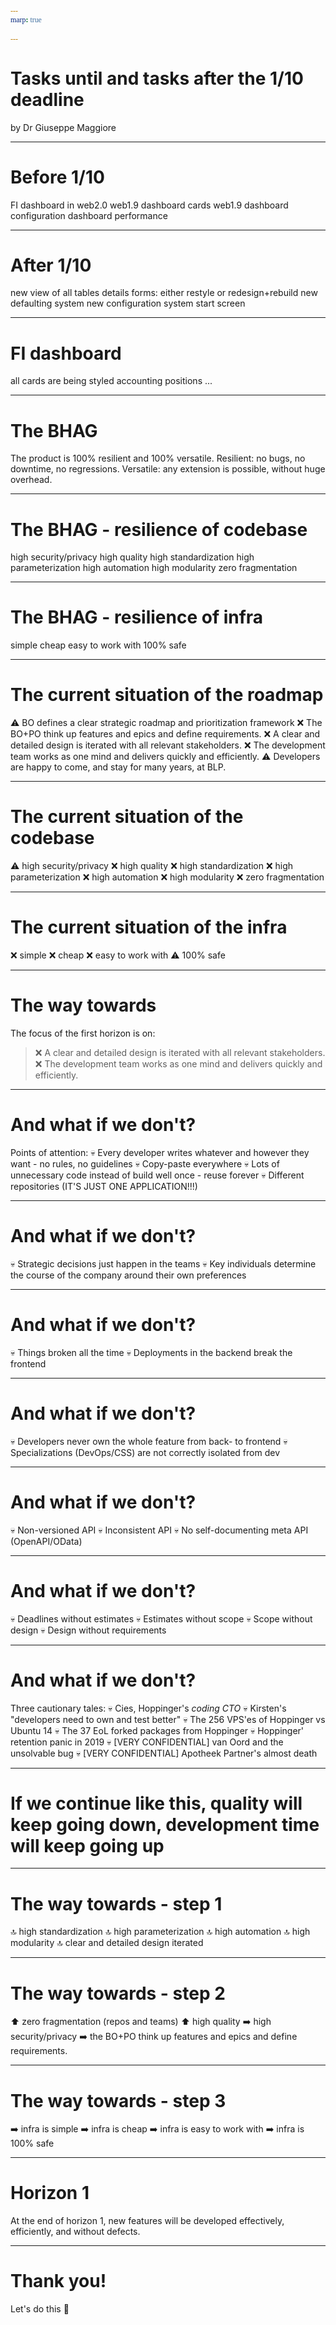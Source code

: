 ```yaml
---
marp: true

---
```


<!-- theme: gaia -->
<style>
  @font-face {
    font-family: "Apercu";
    src: url(https://legacy.grandeomega.com/css/fonts/Apercu-Mono.ttf) format("truetype");
  }

  :root {
    /* --color-background: #487ced;
    --color-foreground: #ffedf5;
    --color-highlight: #ffedf5;
    --color-dimmed: #ffedf5; */
    /* --color-background: #083d34;
    --color-foreground: #e3e8e7;
    --color-highlight: #35a674;
    --color-dimmed: #35a674; */

--color-background: #3A36AE;
    --color-foreground: #FCEEF5;
    --color-highlight: #E0569B;
    --color-dimmed: #E0569B;*/

--color-background: #FCEEF5;
    --color-foreground: #3A36AE;
    --color-highlight: #E0569B;
    --color-dimmed: #E0569B;

  }

  code {
   font-family:  "Fira code";
  }  
</style>


# <!-- fit --> Tasks until and tasks after the 1/10 deadline
by Dr Giuseppe Maggiore

---

# Before 1/10
FI dashboard in web2.0
web1.9 dashboard cards
web1.9 dashboard configuration
dashboard performance

---

# After 1/10
new view of all tables 
details forms: either restyle or redesign+rebuild
new defaulting system
new configuration system
start screen

---

# FI dashboard
all cards are being styled
accounting positions
...

---

# The BHAG
The product is 100% resilient and 100% versatile.
Resilient: no bugs, no downtime, no regressions.
Versatile: any extension is possible, without huge overhead.

---

# The BHAG - resilience of codebase
high security/privacy
high quality
high standardization
high parameterization
high automation
high modularity
zero fragmentation

---

# The BHAG - resilience of infra
simple
cheap
easy to work with
100% safe

---

# The current situation of the roadmap
⚠️ BO defines a clear strategic roadmap and prioritization framework
❌ The BO+PO think up features and epics and define requirements.
❌ A clear and detailed design is iterated with all relevant stakeholders.
❌ The development team works as one mind and delivers quickly and efficiently.
⚠️ Developers are happy to come, and stay for many years, at BLP.

---

# The current situation of the codebase
⚠️ high security/privacy
❌ high quality
❌ high standardization
❌ high parameterization
❌ high automation
❌ high modularity
❌ zero fragmentation

---

# The current situation of the infra
❌ simple
❌ cheap
❌ easy to work with
⚠️ 100% safe

---

# The way towards
The focus of the first horizon is on:
> ❌ A clear and detailed design is iterated with all relevant stakeholders.
> ❌ The development team works as one mind and delivers quickly and efficiently.

---

# And what if we don't?
Points of attention:
💀 Every developer writes whatever and however they want - no rules, no guidelines
💀 Copy-paste everywhere
💀 Lots of unnecessary code instead of build well once - reuse forever
💀 Different repositories (IT'S JUST ONE APPLICATION!!!)

---

# And what if we don't?
💀 Strategic decisions just happen in the teams
💀 Key individuals determine the course of the company around their own preferences

---

# And what if we don't?
💀 Things broken all the time
💀 Deployments in the backend break the frontend

---

# And what if we don't?
💀 Developers never own the whole feature from back- to frontend
💀 Specializations (DevOps/CSS) are not correctly isolated from dev

---

# And what if we don't?
💀 Non-versioned API
💀 Inconsistent API
💀 No self-documenting meta API (OpenAPI/OData)

---

# And what if we don't?
💀 Deadlines without estimates
💀 Estimates without scope
💀 Scope without design
💀 Design without requirements

---

# And what if we don't?
Three cautionary tales:
💀 Cies, Hoppinger's _coding CTO_
💀 Kirsten's "developers need to own and test better"
💀 The 256 VPS'es of Hoppinger vs Ubuntu 14
💀 The 37 EoL forked packages from Hoppinger
💀 Hoppinger' retention panic in 2019
💀 [VERY CONFIDENTIAL] van Oord and the unsolvable bug
💀 [VERY CONFIDENTIAL] Apotheek Partner's almost death

---

# If we continue like this, quality will keep going down, development time will keep going up

---

# The way towards - step 1
🔝 high standardization
🔝 high parameterization
🔝 high automation
🔝 high modularity
🔝 clear and detailed design iterated

---

# The way towards - step 2
⬆️ zero fragmentation (repos and teams)
⬆️ high quality
➡️ high security/privacy
➡️ the BO+PO think up features and epics and define requirements.

---

# The way towards - step 3
➡️ infra is simple
➡️ infra is cheap
➡️ infra is easy to work with
➡️ infra is 100% safe

---

# Horizon 1
At the end of horizon 1, new features will be developed effectively, efficiently, and without defects.


---

# Thank you!
Let's do this 💙

